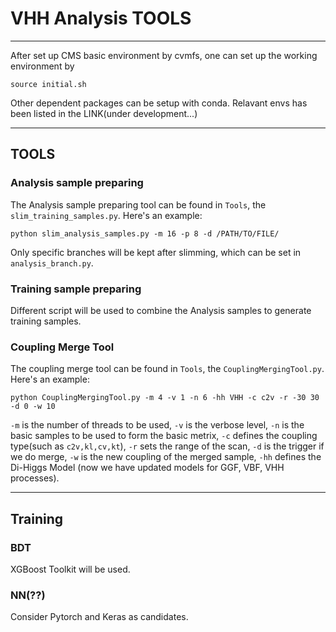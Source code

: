 # VHH Analysis TOOLS

---
After set up CMS basic environment by cvmfs, one can set up the working environment by

```shell
source initial.sh
```

Other dependent packages can be setup with conda. Relavant envs has been listed in the LINK(under development...)

---
## TOOLS

### Analysis sample preparing
The Analysis sample preparing tool can be found in `Tools`, the `slim_training_samples.py`. Here's an example:

```shell
python slim_analysis_samples.py -m 16 -p 8 -d /PATH/TO/FILE/
```

Only specific branches will be kept after slimming, which can be set in `analysis_branch.py`.

### Training sample preparing

Different script will be used to combine the Analysis samples to generate training samples.

### Coupling Merge Tool
The coupling merge tool can be found in `Tools`, the `CouplingMergingTool.py`.
Here's an example:

```shell
python CouplingMergingTool.py -m 4 -v 1 -n 6 -hh VHH -c c2v -r -30 30 -d 0 -w 10
```

`-m` is the number of threads to be used, `-v` is the verbose level, `-n` is the basic samples to be used to form the basic metrix, `-c` defines the coupling type(such as `c2v,kl,cv,kt`), `-r` sets the range of the scan, `-d` is the trigger if we do merge, `-w` is the new coupling of the merged sample, `-hh` defines the Di-Higgs Model (now we have updated models for GGF, VBF, VHH processes).

---
## Training

### BDT

XGBoost Toolkit will be used.

### NN(??)

Consider Pytorch and Keras as candidates.
